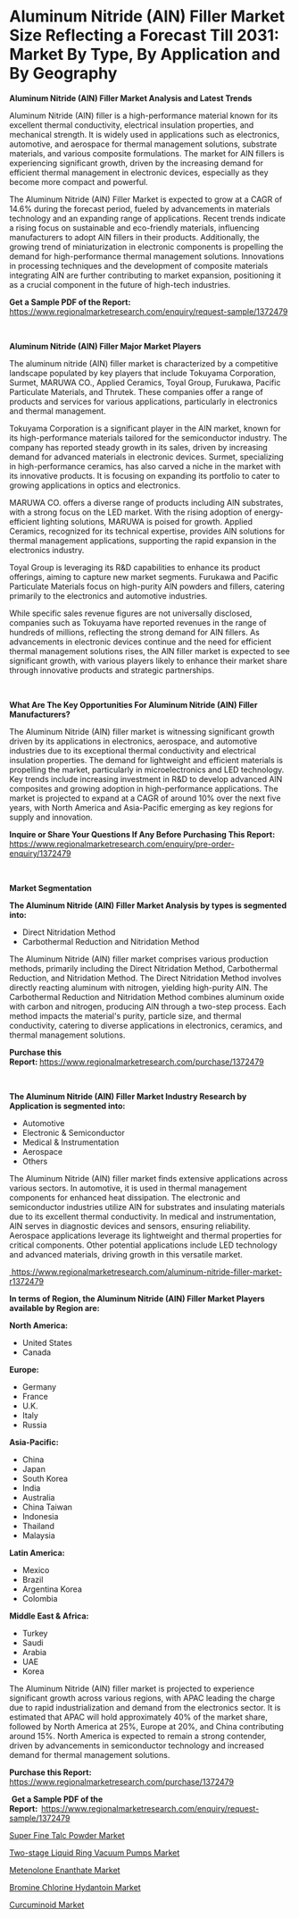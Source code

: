 <p><h1>Aluminum Nitride (AlN) Filler Market Size Reflecting a Forecast Till 2031: Market By Type, By Application and By Geography</h1></p><p><strong>Aluminum Nitride (AlN) Filler Market Analysis and Latest Trends</strong></p>
<p><p>Aluminum Nitride (AlN) filler is a high-performance material known for its excellent thermal conductivity, electrical insulation properties, and mechanical strength. It is widely used in applications such as electronics, automotive, and aerospace for thermal management solutions, substrate materials, and various composite formulations. The market for AlN fillers is experiencing significant growth, driven by the increasing demand for efficient thermal management in electronic devices, especially as they become more compact and powerful.</p><p>The Aluminum Nitride (AlN) Filler Market is expected to grow at a CAGR of 14.6% during the forecast period, fueled by advancements in materials technology and an expanding range of applications. Recent trends indicate a rising focus on sustainable and eco-friendly materials, influencing manufacturers to adopt AlN fillers in their products. Additionally, the growing trend of miniaturization in electronic components is propelling the demand for high-performance thermal management solutions. Innovations in processing techniques and the development of composite materials integrating AlN are further contributing to market expansion, positioning it as a crucial component in the future of high-tech industries.</p></p>
<p><strong>Get a Sample PDF of the Report:&nbsp;</strong> <a href="https://www.regionalmarketresearch.com/enquiry/request-sample/1372479">https://www.regionalmarketresearch.com/enquiry/request-sample/1372479</a></p>
<p>&nbsp;</p>
<p><strong>Aluminum Nitride (AlN) Filler Major Market Players</strong></p>
<p><p>The aluminum nitride (AlN) filler market is characterized by a competitive landscape populated by key players that include Tokuyama Corporation, Surmet, MARUWA CO., Applied Ceramics, Toyal Group, Furukawa, Pacific Particulate Materials, and Thrutek. These companies offer a range of products and services for various applications, particularly in electronics and thermal management.</p><p>Tokuyama Corporation is a significant player in the AlN market, known for its high-performance materials tailored for the semiconductor industry. The company has reported steady growth in its sales, driven by increasing demand for advanced materials in electronic devices. Surmet, specializing in high-performance ceramics, has also carved a niche in the market with its innovative products. It is focusing on expanding its portfolio to cater to growing applications in optics and electronics.</p><p>MARUWA CO. offers a diverse range of products including AlN substrates, with a strong focus on the LED market. With the rising adoption of energy-efficient lighting solutions, MARUWA is poised for growth. Applied Ceramics, recognized for its technical expertise, provides AlN solutions for thermal management applications, supporting the rapid expansion in the electronics industry.</p><p>Toyal Group is leveraging its R&D capabilities to enhance its product offerings, aiming to capture new market segments. Furukawa and Pacific Particulate Materials focus on high-purity AlN powders and fillers, catering primarily to the electronics and automotive industries.</p><p>While specific sales revenue figures are not universally disclosed, companies such as Tokuyama have reported revenues in the range of hundreds of millions, reflecting the strong demand for AlN fillers. As advancements in electronic devices continue and the need for efficient thermal management solutions rises, the AlN filler market is expected to see significant growth, with various players likely to enhance their market share through innovative products and strategic partnerships.</p></p>
<p>&nbsp;</p>
<p><strong>What Are The Key Opportunities For Aluminum Nitride (AlN) Filler Manufacturers?</strong></p>
<p><p>The Aluminum Nitride (AlN) filler market is witnessing significant growth driven by its applications in electronics, aerospace, and automotive industries due to its exceptional thermal conductivity and electrical insulation properties. The demand for lightweight and efficient materials is propelling the market, particularly in microelectronics and LED technology. Key trends include increasing investment in R&D to develop advanced AlN composites and growing adoption in high-performance applications. The market is projected to expand at a CAGR of around 10% over the next five years, with North America and Asia-Pacific emerging as key regions for supply and innovation.</p></p>
<p><strong>Inquire or Share Your Questions If Any Before Purchasing This Report:</strong> <a href="https://www.regionalmarketresearch.com/enquiry/pre-order-enquiry/1372479">https://www.regionalmarketresearch.com/enquiry/pre-order-enquiry/1372479</a></p>
<p>&nbsp;</p>
<p><strong>Market Segmentation</strong></p>
<p><strong>The Aluminum Nitride (AlN) Filler Market Analysis by types is segmented into:</strong></p>
<p><ul><li>Direct Nitridation Method</li><li>Carbothermal Reduction and Nitridation Method</li></ul></p>
<p><p>The Aluminum Nitride (AlN) filler market comprises various production methods, primarily including the Direct Nitridation Method, Carbothermal Reduction, and Nitridation Method. The Direct Nitridation Method involves directly reacting aluminum with nitrogen, yielding high-purity AlN. The Carbothermal Reduction and Nitridation Method combines aluminum oxide with carbon and nitrogen, producing AlN through a two-step process. Each method impacts the material's purity, particle size, and thermal conductivity, catering to diverse applications in electronics, ceramics, and thermal management solutions.</p></p>
<p><strong>Purchase this Report:&nbsp;</strong><a href="https://www.regionalmarketresearch.com/purchase/1372479">https://www.regionalmarketresearch.com/purchase/1372479</a></p>
<p>&nbsp;</p>
<p><strong>The Aluminum Nitride (AlN) Filler Market Industry Research by Application is segmented into:</strong></p>
<p><ul><li>Automotive</li><li>Electronic & Semiconductor</li><li>Medical & Instrumentation</li><li>Aerospace</li><li>Others</li></ul></p>
<p><p>The Aluminum Nitride (AlN) filler market finds extensive applications across various sectors. In automotive, it is used in thermal management components for enhanced heat dissipation. The electronic and semiconductor industries utilize AlN for substrates and insulating materials due to its excellent thermal conductivity. In medical and instrumentation, AlN serves in diagnostic devices and sensors, ensuring reliability. Aerospace applications leverage its lightweight and thermal properties for critical components. Other potential applications include LED technology and advanced materials, driving growth in this versatile market.</p></p>
<p><a href="https://www.regionalmarketresearch.com/aluminum-nitride-filler-market-r1372479">&nbsp;https://www.regionalmarketresearch.com/aluminum-nitride-filler-market-r1372479</a></p>
<p><strong>In terms of Region, the Aluminum Nitride (AlN) Filler Market Players available by Region are:</strong></p>
<p>
    <p> <strong> North America: </strong>
        <ul>
            <li>United States</li>
            <li>Canada</li>
        </ul>
        </p> 
    <p> <strong> Europe: </strong>
        <ul>
            <li>Germany</li>
            <li>France</li>
            <li>U.K.</li>
            <li>Italy</li>
            <li>Russia</li>
        </ul>
        </p> 
    <p> <strong> Asia-Pacific: </strong>
        <ul>
            <li>China</li>
            <li>Japan</li>
            <li>South Korea</li>
            <li>India</li>
            <li>Australia</li>
            <li>China Taiwan</li>
            <li>Indonesia</li>
            <li>Thailand</li>
            <li>Malaysia</li>
        </ul>
        </p> 
    <p> <strong> Latin America: </strong>
        <ul>
            <li>Mexico</li>
            <li>Brazil</li>
            <li>Argentina Korea</li>
            <li>Colombia</li>
        </ul>
        </p> 
    <p> <strong> Middle East & Africa: </strong>
        <ul>
            <li>Turkey</li>
            <li>Saudi</li>
            <li>Arabia</li>
            <li>UAE</li>
            <li>Korea</li>
        </ul>
    </p>
    </p>
<p><p>The Aluminum Nitride (AlN) filler market is projected to experience significant growth across various regions, with APAC leading the charge due to rapid industrialization and demand from the electronics sector. It is estimated that APAC will hold approximately 40% of the market share, followed by North America at 25%, Europe at 20%, and China contributing around 15%. North America is expected to remain a strong contender, driven by advancements in semiconductor technology and increased demand for thermal management solutions.</p></p>
<p><strong>Purchase this Report: </strong><a href="https://www.regionalmarketresearch.com/purchase/1372479">https://www.regionalmarketresearch.com/purchase/1372479</a></p>
<p>&nbsp;<strong>Get a Sample PDF of the Report:&nbsp;&nbsp;</strong><a href="https://www.regionalmarketresearch.com/enquiry/request-sample/1372479">https://www.regionalmarketresearch.com/enquiry/request-sample/1372479</a></p>
<p><strong></strong></p>
<p><p><a href="https://issuu.com/reportprime-2/docs/super-fine-talc-powder-market-size-_41c8520ef6e8b7">Super Fine Talc Powder Market</a></p><p><a href="https://medium.com/@laurahalfhide/global-perspectives-on-two-stage-liquid-ring-vacuum-pumps-market-trends-challenges-and-forecast-a8bb635eeb9f?postPublishedType=repub">Two-stage Liquid Ring Vacuum Pumps Market</a></p><p><a href="https://www.linkedin.com/pulse/in-depth-analysis-global-metenolone-enanthate-market-scope-vfele">Metenolone Enanthate Market</a></p><p><a href="https://issuu.com/reportprime-2/docs/bromine-chlorine-hydantoin-market-s_fa16ae03f59773">Bromine Chlorine Hydantoin Market</a></p><p><a href="https://www.linkedin.com/pulse/global-curcuminoid-market-exploring-share-trends-future-jhkre">Curcuminoid Market</a></p></p>